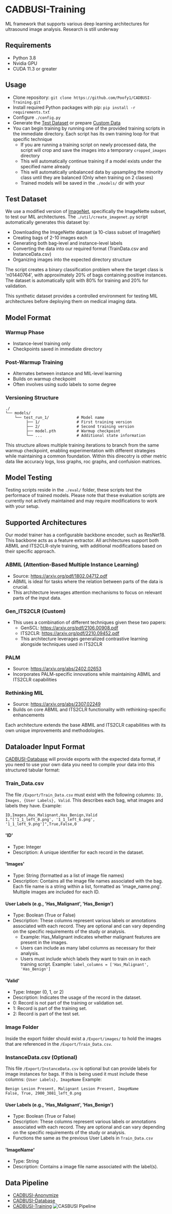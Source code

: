 # CADBUSI-Training

ML framework that supports various deep learning architectures for ultrasound image analysis. Research is still underway 

## Requirements

- Python 3.8
- Nvidia GPU
- CUDA 11.3 or greater

## Usage 
- Clone repository: `git clone https://github.com/Poofy1/CADBUSI-Training.git`
- Install required Python packages with pip: `pip install -r requirements.txt`
- Configure `./config.py`
- Generate the [Test Dataset](#test-dataset) or prepare [Custom Data](#dataloader-input-format)
- You can begin training by running one of the provided training scripts in the immediate directory. Each script has its own training loop for that specific technique
     - If you are running a training script on newly processed data, the script will crop and save the images into a temporary `cropped_images` directory
     - This will automatically continue training if a model exists under the specified name already
     - This will automatically unbalanced data by upsampling the minority class until they are balanced (Only when training on 2 classes)
     - Trained models will be saved in the `./models/` dir with your 

## Test Dataset

We use a modified version of [ImageNet](https://paperswithcode.com/dataset/imagenet), specifically the ImageNette subset, to test our MIL architectures. The `./util/create_imagenet.py` script automatically generates this dataset by:

- Downloading the ImageNette dataset (a 10-class subset of ImageNet)
- Creating bags of 2-10 images each
- Generating both bag-level and instance-level labels
- Converting the data into our required format (TrainData.csv and InstanceData.csv)
- Organizing images into the expected directory structure

The script creates a binary classification problem where the target class is 'n01440764', with approximately 20% of bags containing positive instances. The dataset is automatically split with 80% for training and 20% for validation.

This synthetic dataset provides a controlled environment for testing MIL architectures before deploying them on medical imaging data.


## Model Format

### Warmup Phase
- Instance-level training only
- Checkpoints saved in immediate directory

### Post-Warmup Training
- Alternates between instance and MIL-level learning
- Builds on warmup checkpoint
- Often involves using sudo labels to some degree

### Versioning Structure
```
./
└── models/
    └── test_run_1/            # Model name
         ├── 1/                # First training version
         ├── 2/                # Second training version
         ├── model.pth         # Warmup checkpoint
         └── ...               # Additional state information
```

This structure allows multiple training iterations to branch from the same warmup checkpoint, enabling experimentation with different strategies while maintaining a common foundation. Within this direcotry is other metric data like accuracy logs, loss graphs, roc graphs, and confuision matrices.


## Model Testing

Testing scripts reside in the `./eval/` folder, these scripts test the performace of trained models. Please note that these evaluation scripts are currently not actively maintained and may require modifications to work with your setup.



## Supported Architectures
Our model trainer has a configurable backbone encoder, such as ResNet18. This backbone acts as a feature extractor. All architectures support both ABMIL and ITS2CLR-style training, with additional modifications based on their specific approach.

### ABMIL (Attention-Based Multiple Instance Learning)
- Source: https://arxiv.org/pdf/1802.04712.pdf
- ABMIL is ideal for tasks where the relation between parts of the data is crucial.
- This architecture leverages attention mechanisms to focus on relevant parts of the input data.

### Gen_ITS2CLR (Custom)
- This uses a combination of different techniques given these two papers:
    - GenSCL: https://arxiv.org/pdf/2106.00908.pdf
    - ITS2CLR: https://arxiv.org/pdf/2210.09452.pdf
    - This architecture leverages generalized contrastive learning alongside techniques used in ITS2CLR

### PALM
- Source: https://arxiv.org/abs/2402.02653
- Incorporates PALM-specific innovations while maintaining ABMIL and ITS2CLR capabilities

### Rethinking MIL
- Source: https://arxiv.org/abs/2307.02249
- Builds on core ABMIL and ITS2CLR functionality with rethinking-specific enhancements

Each architecture extends the base ABMIL and ITS2CLR capabilities with its own unique improvements and methodologies.


## Dataloader Input Format

[CADBUSI-Database](https://github.com/Poofy1/CADBUSI-Database) will provide exports with the expected data format, if you need to use your own data you need to compile your data into this structured tabular format:

### Train_Data.csv

The file `/Export/Train_Data.csv` must exist with the following columns: `ID, Images, {User Labels}, Valid`. This describes each bag, what images and labels they have.
Example: 
```
ID,Images,Has_Malignant,Has_Benign,Valid
1,"['1_1_left_0.png', '1_1_left_6.png', '1_1_left_9.png']",True,False,0
```

#### 'ID'
- Type: Integer
- Description: A unique identifier for each record in the dataset.
#### 'Images'
- Type: String (formatted as a list of image file names)
- Description: Contains all the image file names associated with the bag. Each file name is a string within a list, formatted as 'image_name.png'. Multiple images are included for each ID.
#### User Labels (e.g., 'Has_Malignant', 'Has_Benign')
- Type: Boolean (True or False)
- Description: These columns represent various labels or annotations associated with each record. They are optional and can vary depending on the specific requirements of the study or analysis.
    - Example: Has_Malignant indicates whether malignant features are present in the images.
    - Users can include as many label columns as necessary for their analysis.
    - Users must include which labels they want to train on in each training script. Example: `label_columns = ['Has_Malignant', 'Has_Benign']`
#### 'Valid'
- Type: Integer (0, 1, or 2)
- Description: Indicates the usage of the record in the dataset.
- 0: Record is not part of the training or validation set.
- 1: Record is part of the training set.
- 2: Record is part of the test set.


### Image Folder

Inside the export folder should exist a `/Export/images/` to hold the images that are referenced in the `/Export/Train_Data.csv`.

### InstanceData.csv (Optional)

This file `/Export/InstanceData.csv` is optional but can provide labels for image instances for bags. If this is being used it must include these columns: `{User Labels}, ImageName`
Example: 
```
Benign Lesion Present, Malignant Lesion Present, ImageName
False, True, 2900_3081_left_0.png
```

#### User Labels (e.g., 'Has_Malignant', 'Has_Benign')
- Type: Boolean (True or False)
- Description: These columns represent various labels or annotations associated with each record. They are optional and can vary depending on the specific requirements of the study or analysis.
- Functions the same as the previous User Labels in `Train_Data.csv`

#### 'ImageName'
- Type: String
- Description: Contains a image file name associated with the label(s). 


## Data Pipeline
- [CADBUSI-Anonymize](https://github.com/Poofy1/CADBUSI-Anonymize)
- [CADBUSI-Database](https://github.com/Poofy1/CADBUSI-Database)
- [CADBUSI-Training](https://github.com/Poofy1/CADBUSI-Training)
![CASBUSI Pipeline](https://raw.githubusercontent.com/Poofy1/CADBUSI-Database/main/pipeline/CADBUSI-Pipeline.png)

